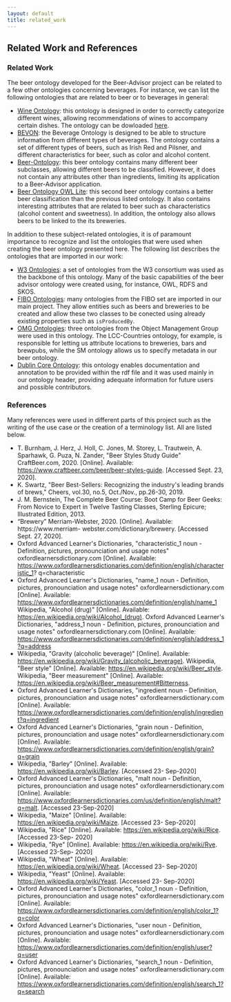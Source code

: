 ```yaml
---
layout: default
title: related_work
---
```


## Related Work and References

### Related Work
The beer ontology developed for the Beer-Advisor project can be related to a few other ontologies concerning beverages. For instance, we can list the following ontologies that are related to beer or to beverages in general:
-  <a href="http://www.daml.org/ontologies/76.html">Wine Ontology</a>: this ontology is designed in order to correctly categorize different wines, allowing recommendations of wines to accompany certain dishes. The ontology can be dowloaded <a href="https://www.w3.org/TR/2003/PR-owl-guide-20031215/wine">here</a>. 
- <a href="http://rdfs.co/bevon/latest/html">BEVON</a>: the Beverage Ontology is designed to be able to structure information from different types of beverages. The ontology contains a set of different types of beers, such as Irish Red and Pilsner, and different characteristics for beer, such as color and alcohol content.
- <a href="https://www.cs.umd.edu/projects/plus/SHOE/onts/beer1.0.html">Beer-Ontology</a>: this beer ontology contains many different beer subclasses, allowing different beers to be classified. However, it does not contain any attributes other than ingredients, limiting its application to a Beer-Advisor application.  
- <a href="https://dbs.uni-leipzig.de/files/coma/sources/fd/beer.owl">Beer Ontology OWL Lite</a>: this second beer ontology contains a better beer classification than the previous listed ontology. It also contains interesting attributes that are related to beer such as characteristics (alcohol content and sweetness). In addition, the ontology also allows beers to be linked to the its breweries.

In addition to these subject-related ontologies, it is of paramount importance to recognize and list the ontologies that were used when creating the beer ontology presented here. The following list describes the ontologies that are imported in our work:

- <a href="http://www.w3.org/">W3 Ontologies</a>: a set of ontologies from the W3 consortium was used as the backbone of this ontology. Many of the basic capabilities of the beer advisor ontology were created using, for instance, OWL, RDFS and SKOS. 
- <a href="https://spec.edmcouncil.org/fibo/ontology/">FIBO Ontologies</a>: many ontologies from the FIBO set are imported in our main project. They allow entities such as beers and breweries to be created and allow these two classes to be conected using already existing properties such as <code>isProducedBy</code>. 
- <a href="https://www.omg.org/">OMG Ontologies</a>: three ontologies from the Object Management Group were used in this ontology. The LCC-Countries ontology, for example, is responsible for letting us attribute locations to breweries, bars and brewpubs, while the SM ontology allows us to specify metadata in our beer ontology. 
- <a href="http://purl.org/dc/terms/">Dublin Core Ontology</a>: this ontology enables documentation and annotation to be provided within the rdf file and it was used mainly in our ontology header, providing adequate information for future users and possible contributors.

### References

Many references were used in different parts of this project such as the writing of the use case or the creation of a terminology list. All are listed below.

- T. Burnham, J. Herz, J. Holl, C. Jones, M. Storey, L. Trautwein, A. Sparhawk, G. Puza, N. Zander, "Beer Styles Study Guide" CraftBeer.com, 2020. [Online]. Available: https://www.craftbeer.com/beer/beer-styles-guide. [Accessed Sept. 23, 2020].
- K. Swartz, "Beer Best-Sellers: Recognizing the industry's leading brands of brews," Cheers, vol.30, no.5, Oct./Nov., pp.26-30, 2019.
- J. M. Bernstein, The Complete Beer Course: Boot Camp for Beer Geeks: From Novice to Expert in Twelve Tasting Classes, Sterling Epicure; Illustrated Edition, 2013.
- “Brewery” Merriam-Webster, 2020. [Online]. Available: https://www.merriam-
webster.com/dictionary/brewery. [Accessed Sept. 27, 2020].
- Oxford Advanced Learner's Dictionaries, "characteristic_1 noun - Definition, pictures,
pronounciation and usage notes" oxfordlearnersdictionary.com [Online]. Available: https://www.oxfordlearnersdictionaries.com/definition/english/characteristic_1? q=characteristic
- Oxford Advanced Learner's Dictionaries, "name_1 noun - Definition, pictures, pronounciation and usage notes" oxfordlearnersdictionary.com [Online]. Available: https://www.oxfordlearnersdictionaries.com/definition/english/name_1
Wikipedia, "Alcohol (drug)" [Online]. Available: https://en.wikipedia.org/wiki/Alcohol_(drug). Oxford Advanced Learner's Dictionaries, "address_1 noun - Definition, pictures, pronounciation and usage notes" oxfordlearnersdictionary.com [Online]. Available: https://www.oxfordlearnersdictionaries.com/definition/english/address_1?q=address
- Wikipedia, "Gravity (alcoholic beverage)" [Online]. Available: https://en.wikipedia.org/wiki/Gravity_(alcoholic_beverage).
Wikipedia, "Beer style" [Online]. Available: https://en.wikipedia.org/wiki/Beer_style. Wikipedia, "Beer measurement" [Online]. Available: https://en.wikipedia.org/wiki/Beer_measurement#Bitterness.
- Oxford Advanced Learner's Dictionaries, "ingredient noun - Definition, pictures, pronounciation and usage notes" oxfordlearnersdictionary.com [Online]. Available: https://www.oxfordlearnersdictionaries.com/definition/english/ingredient?q=ingredient
- Oxford Advanced Learner's Dictionaries, "grain noun - Definition, pictures, pronounciation and usage notes" oxfordlearnersdictionary.com [Online]. Available: https://www.oxfordlearnersdictionaries.com/definition/english/grain?q=grain
- Wikipedia, "Barley" [Online]. Available: https://en.wikipedia.org/wiki/Barley. [Accessed 23- Sep-2020]
- Oxford Advanced Learner's Dictionaries, "malt noun - Definition, pictures, pronounciation and usage notes" oxfordlearnersdictionary.com [Online]. Available: https://www.oxfordlearnersdictionaries.com/us/definition/english/malt?q=malt. [Accessed 23-Sep-2020]
- Wikipedia, "Maize" [Online]. Available: https://en.wikipedia.org/wiki/Maize. [Accessed 23- Sep-2020]
- Wikipedia, "Rice" [Online]. Available: https://en.wikipedia.org/wiki/Rice. [Accessed 23-Sep- 2020]
- Wikipedia, "Rye" [Online]. Available: https://en.wikipedia.org/wiki/Rye. [Accessed 23-Sep- 2020]
- Wikipedia, "Wheat" [Online]. Available: https://en.wikipedia.org/wiki/Wheat. [Accessed 23- Sep-2020]
- Wikipedia, "Yeast" [Online]. Available: https://en.wikipedia.org/wiki/Yeast. [Accessed 23- Sep-2020]
- Oxford Advanced Learner's Dictionaries, "color_1 noun - Definition, pictures, pronounciation and usage notes" oxfordlearnersdictionary.com [Online]. Available: https://www.oxfordlearnersdictionaries.com/definition/english/color_1?q=color
- Oxford Advanced Learner's Dictionaries, "user noun - Definition, pictures, pronounciation and usage notes" oxfordlearnersdictionary.com [Online]. Available: https://www.oxfordlearnersdictionaries.com/definition/english/user?q=user
- Oxford Advanced Learner's Dictionaries, "search_1 noun - Definition, pictures, pronounciation and usage notes" oxfordlearnersdictionary.com [Online]. Available: https://www.oxfordlearnersdictionaries.com/definition/english/search_1?q=search